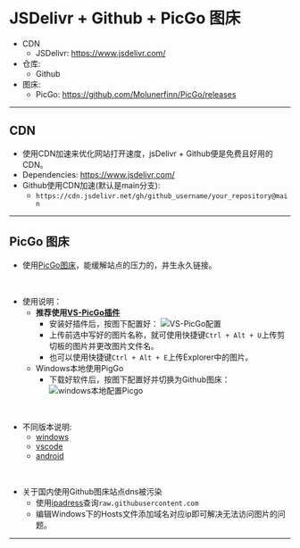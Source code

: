 # JSDelivr + Github + PicGo 图床

- CDN
  - JSDelivr: <https://www.jsdelivr.com/>
- 仓库:
  - Github
- 图床:
  - PicGo: <https://github.com/Molunerfinn/PicGo/releases>

------

## CDN

- 使用CDN加速来优化网站打开速度，jsDelivr + Github便是免费且好用的CDN。
- Dependencies: <https://www.jsdelivr.com/>
- Github使用CDN加速(默认是main分支):
  - `https://cdn.jsdelivr.net/gh/github_username/your_repository@main`

------

## PicGo 图床

- 使用[PicGo图床](https://picgo.github.io/PicGo-Doc/)，能缓解站点的压力的，并生永久链接。
<br>

- 使用说明：
  - **推荐使用[VS-PicGo插件](https://github.com/PicGo/vs-picgo)**
    - 安装好插件后，按图下配置好：
    ![VS-PicGo配置](https://cdn.jsdelivr.net/gh/shuguang2000/cdn/images/VS-PicGo配置.png)
    - 上传前选中写好的图片名称，就可使用快捷键`Ctrl + Alt + U`上传剪切板的图片并更改图片文件名。
    - 也可以使用快捷键`Ctrl + Alt + E`上传Explorer中的图片。
  - Windows本地使用PigGo
    - 下载好软件后，按图下配置好并切换为Github图床：
    ![windows本地配置Picgo](https://cdn.jsdelivr.net/gh/shuguang2000/cdn/images/20240902235032.png)
<br>

- 不同版本说明:
  - [windows](https://github.com/Molunerfinn/PicGo/releases)
  - [vscode](https://github.com/PicGo/vs-picgo)
  - [android](https://github.com/PicGo/flutter-picgo)
<br>
  
- 关于国内使用Github图床站点dns被污染
  - 使用[ipadress](https://www.ipaddress.com/)查询`raw.githubusercontent.com`
  - 编辑Windows下的Hosts文件添加域名对应ip即可解决无法访问图片的问题。

------
